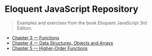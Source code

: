 # Eloquent JavaScript Repository

> Examples and exercises from the book Eloquent JavaScript 3rd Edition.

+ [Chapter 3 &mdash; Functions](./chapter03-functions/README.md)
+ [Chapter 4 &mdash; Data Structures, Objects and Arrays](./chapter04-data-structures-objects-and-arrays/README.md)
+ [Chapter 5 &mdash; Higher-Order Functions](./chapter05-higher-order-functions/README.md)